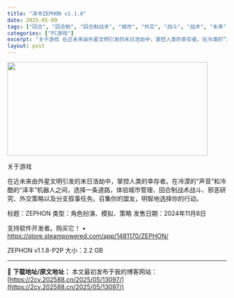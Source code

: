 ```yaml
---
title: "泽丰ZEPHON v1.1.8"
date: 2025-05-09
tags: ["回合", "回合制", "回合制战术", "城市", "外交", "战斗", "战术", "未来", "末日", "机器人"]
categories: ["PC游戏"]
excerpt: "关于游戏 在近未来由外星文明引发的末日浩劫中，掌控人类的幸存者。在冷漠的“声音”和冷酷的“泽丰”机器人之间，选择一条道路，体验城市管理、回合制战术战斗、邪恶研究、外交策略以及分支叙事任务。召集你的盟友，明智地选择你的行动。 标题：ZEPHON 类型：角色扮演、模拟、策略 发售日期：2024年11月8&hellip;"
layout: post
---
```


<img class="aligncenter size-full wp-image-13094" src="https://2cy.202588.cn/wp-content/uploads/2025/05/2025050905094775.webp" alt="" width="460" height="215" />

关于游戏

在近未来由外星文明引发的末日浩劫中，掌控人类的幸存者。在冷漠的“声音”和冷酷的“泽丰”机器人之间，选择一条道路，体验城市管理、回合制战术战斗、邪恶研究、外交策略以及分支叙事任务。召集你的盟友，明智地选择你的行动。

标题：ZEPHON
类型：角色扮演、模拟、策略
发售日期：2024年11月8日

支持软件开发者。购买它！
• https://store.steampowered.com/app/1481170/ZEPHON/

ZEPHON v1.1.8-P2P
大小：2.2 GB

---
📖 **下载地址/原文地址：** 本文最初发布于我的博客网站：[https://2cy.202588.cn/2025/05/13097/](https://2cy.202588.cn/2025/05/13097/)
